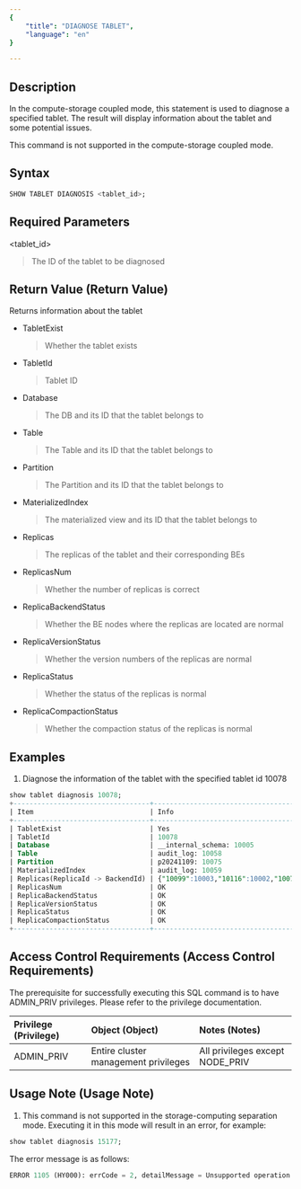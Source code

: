 ```yaml
---
{
    "title": "DIAGNOSE TABLET",
    "language": "en"
}

---
```


<!-- 
Licensed to the Apache Software Foundation (ASF) under one
or more contributor license agreements.  See the NOTICE file
distributed with this work for additional information
regarding copyright ownership.  The ASF licenses this file
to you under the Apache License, Version 2.0 (the
"License"); you may not use this file except in compliance
with the License.  You may obtain a copy of the License at
  http://www.apache.org/licenses/LICENSE-2.0
Unless required by applicable law or agreed to in writing,
software distributed under the License is distributed on an
"AS IS" BASIS, WITHOUT WARRANTIES OR CONDITIONS OF ANY
KIND, either express or implied.  See the License for the
specific language governing permissions and limitations
under the License.
-->


## Description

In the compute-storage coupled mode, this statement is used to diagnose a specified tablet. The result will display information about the tablet and some potential issues.

This command is not supported in the compute-storage coupled mode.

## Syntax

```sql
SHOW TABLET DIAGNOSIS <tablet_id>;
```

## Required Parameters

<tablet_id>

> The ID of the tablet to be diagnosed

## Return Value (Return Value)

Returns information about the tablet

- TabletExist

  > Whether the tablet exists

- TabletId

    > Tablet ID

- Database

  > The DB and its ID that the tablet belongs to

- Table

  > The Table and its ID that the tablet belongs to

- Partition

  > The Partition and its ID that the tablet belongs to

- MaterializedIndex

  > The materialized view and its ID that the tablet belongs to

- Replicas

  > The replicas of the tablet and their corresponding BEs

- ReplicasNum

  > Whether the number of replicas is correct

- ReplicaBackendStatus

  > Whether the BE nodes where the replicas are located are normal

- ReplicaVersionStatus

  > Whether the version numbers of the replicas are normal

- ReplicaStatus

  > Whether the status of the replicas is normal

- ReplicaCompactionStatus

  > Whether the compaction status of the replicas is normal

## Examples

1. Diagnose the information of the tablet with the specified tablet id 10078

  ```sql
  show tablet diagnosis 10078;
  +----------------------------------+---------------------------------------------+------------+
  | Item                             | Info                                        | Suggestion |
  +----------------------------------+---------------------------------------------+------------+
  | TabletExist                      | Yes                                         |            |
  | TabletId                         | 10078                                       |            |
  | Database                         | __internal_schema: 10005                    |            |
  | Table                            | audit_log: 10058                            |            |
  | Partition                        | p20241109: 10075                            |            |
  | MaterializedIndex                | audit_log: 10059                            |            |
  | Replicas(ReplicaId -> BackendId) | {"10099":10003,"10116":10002,"10079":10004} |            |
  | ReplicasNum                      | OK                                          |            |
  | ReplicaBackendStatus             | OK                                          |            |
  | ReplicaVersionStatus             | OK                                          |            |
  | ReplicaStatus                    | OK                                          |            |
  | ReplicaCompactionStatus          | OK                                          |            |
  +----------------------------------+---------------------------------------------+------------+
  ```

## Access Control Requirements (Access Control Requirements)

The prerequisite for successfully executing this SQL command is to have ADMIN_PRIV privileges. Please refer to the privilege documentation.

| Privilege (Privilege) | Object (Object)                      | Notes (Notes)                   |
| :-------------------- | :----------------------------------- | :------------------------------ |
| ADMIN_PRIV            | Entire cluster management privileges | All privileges except NODE_PRIV |

## Usage Note (Usage Note)

1. This command is not supported in the storage-computing separation mode. Executing it in this mode will result in an error, for example:

  ```sql
  show tablet diagnosis 15177;
  ```

  The error message is as follows:

  ```sql
  ERROR 1105 (HY000): errCode = 2, detailMessage = Unsupported operation
  ```